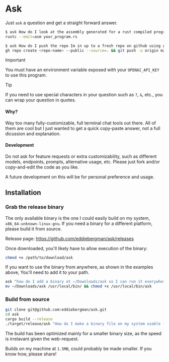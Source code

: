 # Ask
Just `ask` a question and get a straight forward answer.

```bash
$ ask How do I look at the assembly generated for a rust compiled program
rustc --emit=asm your_program.rs

$ ask How do I push the repo Im in up to a fresh repo on github using gh
gh repo create <repo-name> --public --source=. && git push -u origin main
```

> [!IMPORTANT]
> You must have an environment variable exposed with your `OPENAI_API_KEY` to use this program.

> [!TIP]
> If you need to use special characters in your question such as `?`, `&`, etc., you can wrap
> your question in quotes.

#### Why?
Way too many fully-customizable, full terminal chat tools out there.
All of them are cool but I just wanted to get a quick copy-paste answer,
not a full dicussion and explanation.


#### Development
Do not ask for feature requests or extra customizability, such
as different models, endpoints, prompts, alternative usage, etc.
Please just fork and/or copy-and-edit the code as you like.

A future development on this will be for personal preference and usage.

## Installation

### Grab the release binary
The only available binary is the one I could easily build on my system,
`x86_64-unknown-linux-gnu`. If you need a binary for a different platform,
please build it from source.

Release page: https://github.com/eddiebergman/ask/releases

Once downloaded, you'll likely have to allow execution of the binary:
```bash
chmod +x /path/to/download/ask
```

If you want to use the binary from anywhere, as shown in the examples above,
You'll need to add it to your path.

```bash
ask "how do I add a binary at ~/Downloads/ask so I can run it everywhere?"
mv ~/Downloads/ask /usr/local/bin/ && chmod +x /usr/local/bin/ask
```

### Build from source
```bash
git clone git@github.com:eddiebergman/ask.git
cd ask
cargo build --release
./target/release/ask "How do I make a binary file on my system usable from everywhere?"
```

The build has been optimized mainly for a smaller binary size, as the
speed is irrelavant given the web-request.

Builds on my machine at `1.5MB`, could probably be made smaller.
If you know how, please share!
